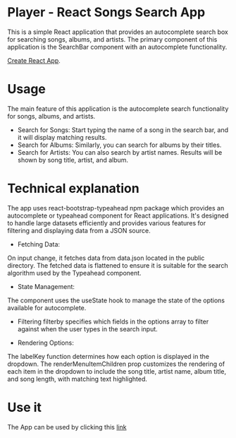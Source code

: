 # Player - React Songs Search App

This is a simple React application that provides an autocomplete search box for searching songs, albums, and artists. The primary component of this application is the SearchBar component with an autocomplete functionality.

[Create React App](https://github.com/facebook/create-react-app).

# Usage

The main feature of this application is the autocomplete search functionality for songs, albums, and artists.

- Search for Songs: Start typing the name of a song in the search bar, and it will display matching results.
- Search for Albums: Similarly, you can search for albums by their titles.
- Search for Artists: You can also search by artist names.
  Results will be shown by song title, artist, and album.

# Technical explanation

The app uses react-bootstrap-typeahead npm package which provides an autocomplete or typeahead component for React applications. It's designed to handle large datasets efficiently and provides various features for filtering and displaying data from a JSON source.

- Fetching Data:

On input change, it fetches data from data.json located in the public directory.
The fetched data is flattened to ensure it is suitable for the search algorithm used by the Typeahead component.

- State Management:

The component uses the useState hook to manage the state of the options available for autocomplete.

- Filtering
  filterby specifies which fields in the options array to filter against when the user types in the search input.

- Rendering Options:

The labelKey function determines how each option is displayed in the dropdown.
The renderMenuItemChildren prop customizes the rendering of each item in the dropdown to include the song title, artist name, album title, and song length, with matching text highlighted.

# Use it

The App can be used by clicking this [link](https://github.com/FrancescoSciab/Player)
